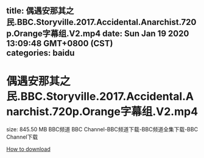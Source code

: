 
title: 偶遇安那其之民.BBC.Storyville.2017.Accidental.Anarchist.720p.Orange字幕组.V2.mp4
date: Sun Jan 19 2020 13:09:48 GMT+0800 (CST)    
categories: baidu
---

# 偶遇安那其之民.BBC.Storyville.2017.Accidental.Anarchist.720p.Orange字幕组.V2.mp4
size: 845.50 MB
 BBC频道 BBC Channel-BBC频道下载-BBC频道全集下载-BBC Channel下载
 

[How to download](https://bpcam.bemobtrk.com/go/2ceec3aa-1ca2-46d6-b9ff-aaa5c184517c?jno=919)